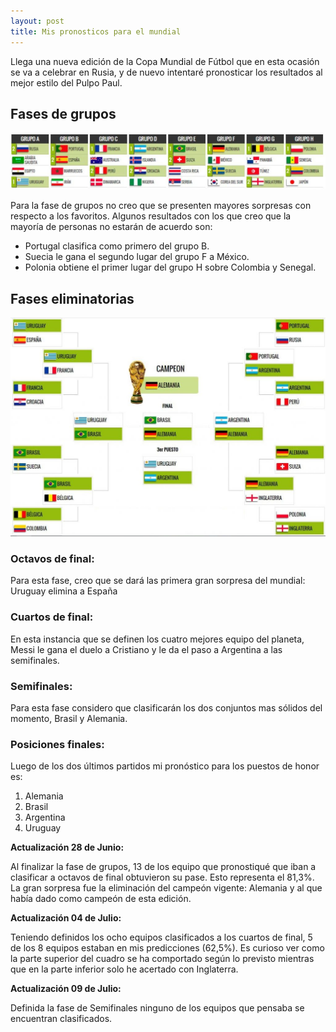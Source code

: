 ```yaml
---
layout: post
title: Mis pronosticos para el mundial
---
```


Llega una nueva edición de la Copa Mundial de Fútbol que en esta ocasión se va a celebrar en Rusia, y de nuevo intentaré pronosticar los resultados al mejor estilo del Pulpo Paul. 

## Fases de grupos

![Pronosticos 1](https://raw.githubusercontent.com/daniels13ca/daniels13ca.github.io/master/images/Pronosticos2.jpg)

Para la fase de grupos no creo que se presenten mayores sorpresas con respecto a los favoritos. Algunos resultados con los que creo que la mayoría de personas no estarán de acuerdo son:

* Portugal clasifica como primero del grupo B.
* Suecia le gana el segundo lugar del grupo F a México.
* Polonia obtiene el primer lugar del grupo H sobre Colombia y Senegal.

## Fases eliminatorias

![Pronosticos 2](https://raw.githubusercontent.com/daniels13ca/daniels13ca.github.io/master/images/Pronosticos3.jpg)

### Octavos de final:

Para esta fase, creo que se dará las primera gran sorpresa del mundial: Uruguay elimina a España

### Cuartos de final:

En esta instancia que se definen los cuatro mejores equipo del planeta, Messi le gana el duelo a Cristiano y le da el paso a Argentina a las semifinales.

### Semifinales:

Para esta fase considero que clasificarán los dos conjuntos mas sólidos del momento, Brasil y Alemania.

### Posiciones finales:

Luego de los dos últimos partidos mi pronóstico para los puestos de honor es:

1. Alemania
2. Brasil
3. Argentina
4. Uruguay

**Actualización 28 de Junio:**

Al finalizar la fase de grupos, 13 de los equipo que pronostiqué que iban a clasificar a octavos de final obtuvieron su pase. Esto representa el 81,3%. La gran sorpresa fue la eliminación del campeón vigente: Alemania y al que había dado como campeón de esta edición.

**Actualización 04 de Julio:**

Teniendo definidos los ocho equipos clasificados a los cuartos de final, 5 de los 8 equipos estaban en mis predicciones (62,5%). Es curioso ver como la parte superior del cuadro se ha comportado según lo previsto mientras que en la parte inferior solo he acertado con Inglaterra. 

**Actualización 09 de Julio:**

Definida la fase de Semifinales ninguno de los equipos que pensaba se encuentran clasificados.

